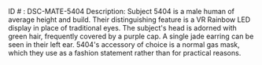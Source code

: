 ID # : DSC-MATE-5404
Description: Subject 5404 is a male human of average height and build. Their distinguishing feature is a VR Rainbow LED display in place of traditional eyes. The subject's head is adorned with green hair, frequently covered by a purple cap. A single jade earring can be seen in their left ear. 5404's accessory of choice is a normal gas mask, which they use as a fashion statement rather than for practical reasons.